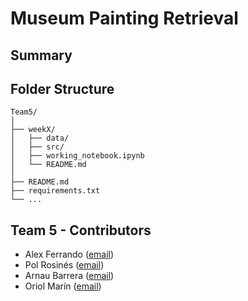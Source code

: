 # Museum Painting Retrieval
## Summary

## Folder Structure
```
Team5/
│
├── weekX/
│   ├── data/       
│   ├── src/
│   ├── working_notebook.ipynb
│   └── README.md
│
├── README.md
├── requirements.txt
└── ...
```
## Team 5 - Contributors
- Alex Ferrando ([email](mailto:alexferrando15@gmail.com)) 
- Pol Rosinés ([email](mailto:polrosines@gmail.com))
- Arnau Barrera ([email](mailto:arnau6baroy@gmail.com))
- Oriol Marín ([email](mailto:oriolmarin18@gmail.com))
